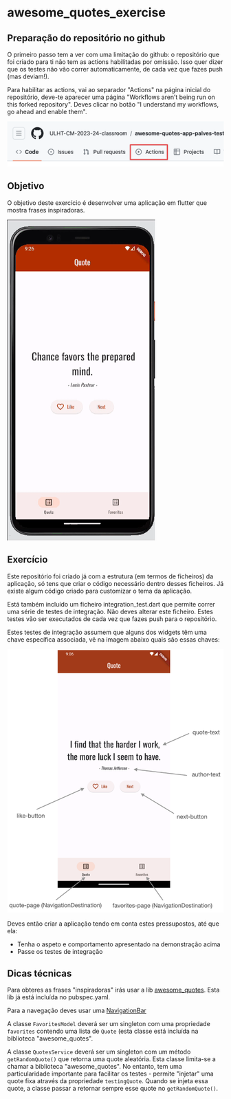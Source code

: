 # awesome_quotes_exercise

## Preparação do repositório no github

O primeiro passo tem a ver com uma limitação do github: o repositório que foi criado para ti não tem as actions 
habilitadas por omissão. Isso quer dizer que os testes não vão correr automaticamente, 
de cada vez que fazes push (mas deviam!).

Para habilitar as actions, vai ao separador "Actions" na página inicial do repositório, deve-te aparecer uma página
"Workflows aren’t being run on this forked repository". 
Deves clicar no botão "I understand my workflows, go ahead and enable them".

![actions screenshot](./docs/screenshot-actions.png)

## Objetivo

O objetivo deste exercício é desenvolver uma aplicação em flutter que mostra frases inspiradoras.

![demonstração](./docs/awesome-quotes-demo.gif)

## Exercício

Este repositório foi criado já com a estrutura (em termos de ficheiros) da aplicação, só tens que criar o código necessário
dentro desses ficheiros. Já existe algum código criado para customizar o tema da aplicação.

Está também incluído um ficheiro integration_test.dart que permite correr uma série de testes de integração. Não deves alterar
este ficheiro. Estes testes vão ser executados de cada vez que fazes push para o repositório.

Estes testes de integração assumem que alguns dos widgets têm uma chave específica associada, vê na imagem abaixo quais
são essas chaves:

![chaves dos widgets](./docs/screenshot.png)

Deves então criar a aplicação tendo em conta estes pressupostos, até que ela:
* Tenha o aspeto e comportamento apresentado na demonstração acima
* Passe os testes de integração

## Dicas técnicas

Para obteres as frases "inspiradoras" irás usar a lib [awesome_quotes](https://pub.dev/packages/awesome_quotes). Esta lib
já está incluída no pubspec.yaml.

Para a navegação deves usar uma [NavigationBar](https://api.flutter.dev/flutter/material/NavigationBar-class.html)

A classe `FavoritesModel` deverá ser um singleton com uma propriedade `favorites` contendo uma lista de `Quote` (esta classe
está incluída na biblioteca "awesome_quotes".

A classe `QuotesService` deverá ser um singleton com um método `getRandomQuote()` que retorna uma quote aleatória. Esta classe
limita-se a chamar a biblioteca "awesome_quotes". No entanto, tem uma particularidade importante para facilitar os testes - 
permite "injetar" uma quote fixa através da propriedade `testingQuote`. Quando se injeta essa quote, a classe passar a retornar
sempre esse quote no `getRandomQuote()`.

